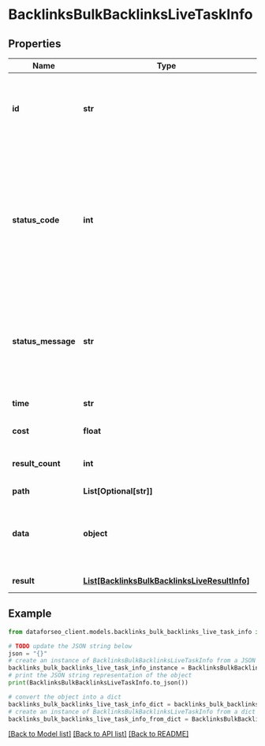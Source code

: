 # BacklinksBulkBacklinksLiveTaskInfo


## Properties

Name | Type | Description | Notes
------------ | ------------- | ------------- | -------------
**id** | **str** | task identifier unique task identifier in our system in the UUID format | [optional] 
**status_code** | **int** | status code of the task generated by DataForSEO, can be within the following range: 10000-60000 you can find the full list of the response codes here | [optional] 
**status_message** | **str** | informational message of the task you can find the full list of general informational messages here | [optional] 
**time** | **str** | execution time, seconds | [optional] 
**cost** | **float** | total tasks cost, USD | [optional] 
**result_count** | **int** | number of elements in the result array | [optional] 
**path** | **List[Optional[str]]** | URL path | [optional] 
**data** | **object** | contains the same parameters that you specified in the POST request | [optional] 
**result** | [**List[BacklinksBulkBacklinksLiveResultInfo]**](BacklinksBulkBacklinksLiveResultInfo.md) | array of results | [optional] 

## Example

```python
from dataforseo_client.models.backlinks_bulk_backlinks_live_task_info import BacklinksBulkBacklinksLiveTaskInfo

# TODO update the JSON string below
json = "{}"
# create an instance of BacklinksBulkBacklinksLiveTaskInfo from a JSON string
backlinks_bulk_backlinks_live_task_info_instance = BacklinksBulkBacklinksLiveTaskInfo.from_json(json)
# print the JSON string representation of the object
print(BacklinksBulkBacklinksLiveTaskInfo.to_json())

# convert the object into a dict
backlinks_bulk_backlinks_live_task_info_dict = backlinks_bulk_backlinks_live_task_info_instance.to_dict()
# create an instance of BacklinksBulkBacklinksLiveTaskInfo from a dict
backlinks_bulk_backlinks_live_task_info_from_dict = BacklinksBulkBacklinksLiveTaskInfo.from_dict(backlinks_bulk_backlinks_live_task_info_dict)
```
[[Back to Model list]](../README.md#documentation-for-models) [[Back to API list]](../README.md#documentation-for-api-endpoints) [[Back to README]](../README.md)


